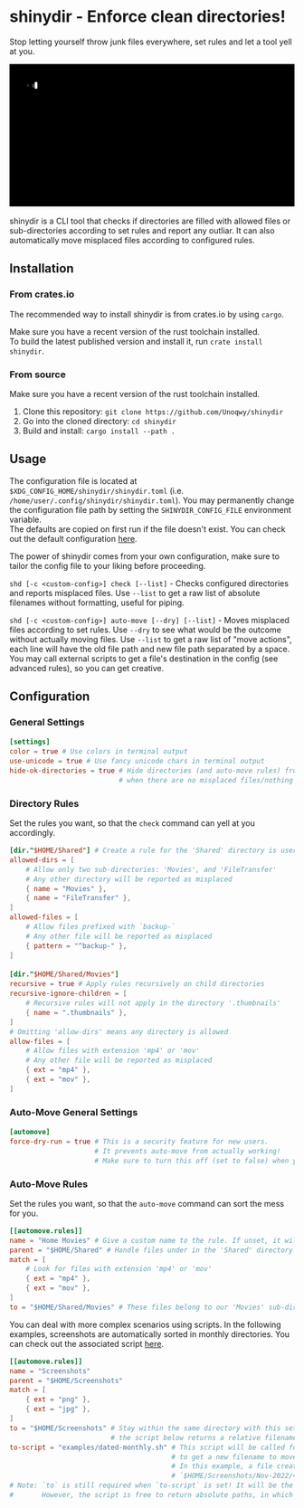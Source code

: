 # shinydir - Enforce clean directories!

Stop letting yourself throw junk files everywhere, set rules and let a tool yell at you.

![Demo GIF](./demo/demo.gif)

shinydir is a CLI tool that checks if directories are filled with allowed files or sub-directories according to set rules and report any outliar. It can also automatically move misplaced files according to configured rules.

## Installation

### From crates.io

The recommended way to install shinydir is from crates.io by using `cargo`.  

Make sure you have a recent version of the rust toolchain installed.  
To build the latest published version and install it, run `crate install shinydir`.

### From source

Make sure you have a recent version of the rust toolchain installed.

1. Clone this repository: `git clone https://github.com/Unoqwy/shinydir`
2. Go into the cloned directory: `cd shinydir`
3. Build and install: `cargo install --path .`

## Usage

The configuration file is located at `$XDG_CONFIG_HOME/shinydir/shinydir.toml` (i.e. `/home/user/.config/shinydir/shinydir.toml`). You may permanently change the configuration file path by setting the `SHINYDIR_CONFIG_FILE` environment variable.  
The defaults are copied on first run if the file doesn't exist. You can check out the default configuration [here](./shinydir.toml).

The power of shinydir comes from your own configuration, make sure to tailor the config file to your liking before proceeding.

`shd [-c <custom-config>] check [--list]` - Checks configured directories and reports misplaced files. Use `--list` to get a raw list of absolute filenames without formatting, useful for piping.

`shd [-c <custom-config>] auto-move [--dry] [--list]` - Moves misplaced files according to set rules. Use `--dry` to see what would be the outcome without actually moving files. Use `--list` to get a raw list of "move actions", each line will have the old file path and new file path separated by a space. You may call external scripts to get a file's destination in the config (see advanced rules), so you can get creative.

## Configuration

### General Settings

```toml
[settings]
color = true # Use colors in terminal output
use-unicode = true # Use fancy unicode chars in terminal output
hide-ok-directories = true # Hide directories (and auto-move rules) from output
                           # when there are no misplaced files/nothing to move
```

### Directory Rules

Set the rules you want, so that the `check` command can yell at you accordingly.


```toml
[dir."$HOME/Shared"] # Create a rule for the 'Shared' directory is user home
allowed-dirs = [
    # Allow only two sub-directories: 'Movies', and 'FileTransfer'
    # Any other directory will be reported as misplaced
    { name = "Movies" },
    { name = "FileTransfer" },
]
allowed-files = [
    # Allow files prefixed with `backup-`
    # Any other file will be reported as misplaced
    { pattern = "^backup-" },
]

[dir."$HOME/Shared/Movies"]
recursive = true # Apply rules recursively on child directories
recursive-ignore-children = [
    # Recursive rules will not apply in the directory '.thumbnails'
    { name = ".thumbnails" },
]
# Omitting 'allow-dirs' means any directory is allowed
allow-files = [
    # Allow files with extension 'mp4' or 'mov'
    # Any other file will be reported as misplaced
    { ext = "mp4" },
    { ext = "mov" },
]

```

### Auto-Move General Settings

```toml
[automove]
force-dry-run = true # This is a security feature for new users.
                     # It prevents auto-move from actually working!
                     # Make sure to turn this off (set to false) when you are ready to use auto-move
```

### Auto-Move Rules

Set the rules you want, so that the `auto-move` command can sort the mess for you.

```toml
[[automove.rules]]
name = "Home Movies" # Give a custom name to the rule. If unset, it will fallback to the absolute path of `parent`
parent = "$HOME/Shared" # Handle files under in the 'Shared' directory
match = [
    # Look for files with extension 'mp4' or 'mov'
    { ext = "mp4" },
    { ext = "mov" },
]
to = "$HOME/Shared/Movies" # These files belong to our 'Movies' sub-directory, move them there
```

You can deal with more complex scenarios using scripts. In the following examples, screenshots are automatically sorted in monthly directories. You can check out the associated script [here](./examples/dated-monthly.sh).

```toml
[[automove.rules]]
name = "Screenshots"
parent = "$HOME/Screenshots"
match = [
    { ext = "png" },
    { ext = "jpg" },
]
to = "$HOME/Screenshots" # Stay within the same directory with this setting,
                         # the script below returns a relative filename that includes a directory
to-script = "examples/dated-monthly.sh" # This script will be called for each matching file,
                                        # to get a new filename to move the file to.
                                        # In this example, a file created in November 2022 will be moved to
                                        # `$HOME/Screenshots/Nov-2022/<original filename>`
# Note: `to` is still required when `to-script` is set! It will be the base path of any relative filename the script returns.
#       However, the script is free to return absolute paths, in which case `to` will be ignored
```
